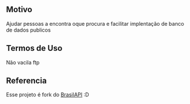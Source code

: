 ## Motivo
Ajudar pessoas a encontra oque procura e facilitar implentação de banco de dados publicos


## Termos de Uso
Não vacila ftp
## Referencia
Esse projeto é fork do [BrasilAPI](https://github.com/BrasilAPI/BrasilAPI) :D
